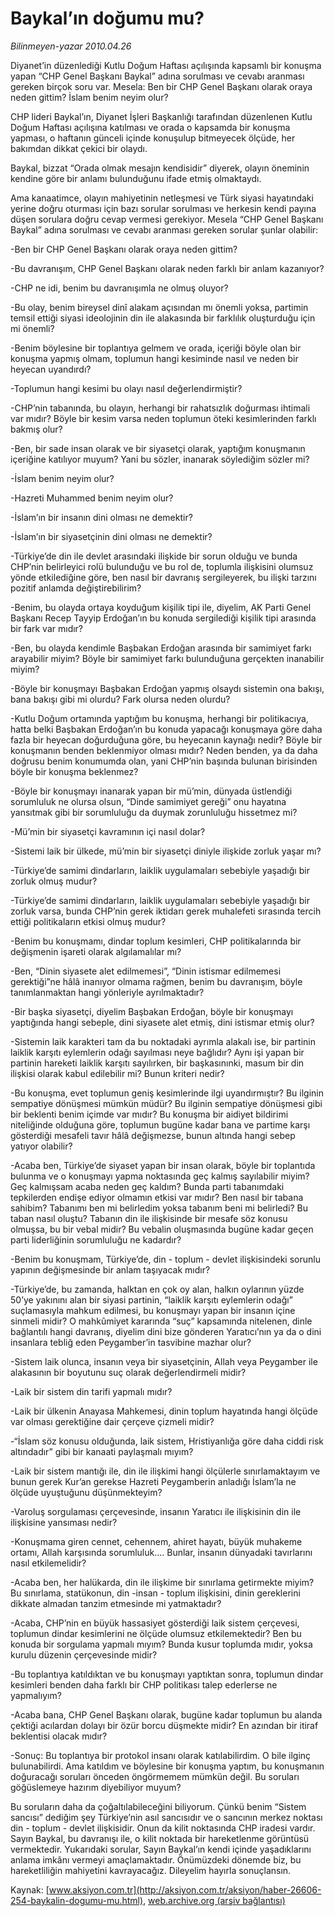 # Baykal’ın doğumu mu?

*Bilinmeyen-yazar 2010.04.26*

<font class="agenda2NewsSpot">
 Diyanet’in düzenlediği Kutlu Doğum Haftası açılışında kapsamlı bir konuşma yapan “CHP Genel Başkanı Baykal” adına sorulması ve cevabı aranması gereken birçok soru var. Mesela: Ben bir CHP Genel Başkanı olarak oraya neden gittim? İslam benim neyim olur?
</font>
<font class="newsDetail">
 <p class="MsoNormal">
  CHP lideri Baykal’ın, Diyanet İşleri Başkanlığı tarafından düzenlenen Kutlu Doğum Haftası açılışına katılması ve orada o kapsamda bir konuşma yapması, o haftanın günceli içinde konuşulup bitmeyecek ölçüde, her bakımdan dikkat çekici bir olaydı.
 </p>
 <p class="MsoNormal">
  Baykal, bizzat “Orada olmak mesajın kendisidir” diyerek, olayın öneminin kendine göre bir anlamı bulunduğunu ifade etmiş olmaktaydı.
 </p>
 <p class="MsoNormal">
  Ama kanaatimce, olayın mahiyetinin netleşmesi ve Türk siyasi hayatındaki yerine doğru oturması için bazı sorular sorulması ve herkesin kendi payına düşen sorulara doğru cevap vermesi gerekiyor. Mesela “CHP Genel Başkanı Baykal” adına sorulması ve cevabı aranması gereken sorular şunlar olabilir:
 </p>
 <p class="MsoNormal">
  -Ben bir CHP Genel Başkanı olarak oraya neden gittim?
 </p>
 <p class="MsoNormal">
  -Bu davranışım, CHP Genel Başkanı olarak neden farklı bir anlam kazanıyor?
 </p>
 <p class="MsoNormal">
  -CHP ne idi, benim bu davranışımla ne olmuş oluyor?
 </p>
 <p class="MsoNormal">
  -Bu olay, benim bireysel dinî alakam açısından mı önemli yoksa, partimin temsil ettiği siyasi ideolojinin din ile alakasında bir farklılık oluşturduğu için mi önemli?
 </p>
 <p class="MsoNormal">
  -Benim böylesine bir toplantıya gelmem ve orada, içeriği böyle olan bir konuşma yapmış olmam, toplumun hangi kesiminde nasıl ve neden bir heyecan uyandırdı?
 </p>
 <p class="MsoNormal">
  -Toplumun hangi kesimi bu olayı nasıl değerlendirmiştir?
 </p>
 <p class="MsoNormal">
  -CHP’nin tabanında, bu olayın, herhangi bir rahatsızlık doğurması ihtimali var mıdır? Böyle bir kesim varsa neden toplumun öteki kesimlerinden farklı bakmış olur?
 </p>
 <p class="MsoNormal">
  -Ben, bir sade insan olarak ve bir siyasetçi olarak, yaptığım konuşmanın içeriğine katılıyor muyum? Yani bu sözler, inanarak söylediğim sözler mi?
 </p>
 <p class="MsoNormal">
  -İslam benim neyim olur?
 </p>
 <p class="MsoNormal">
  -Hazreti Muhammed benim neyim olur?
 </p>
 <p class="MsoNormal">
  -İslam’ın bir insanın dini olması ne demektir?
 </p>
 <p class="MsoNormal">
  -İslam’ın bir siyasetçinin dini olması ne demektir?
 </p>
 <p class="MsoNormal">
  -Türkiye’de din ile devlet arasındaki ilişkide bir sorun olduğu ve bunda CHP’nin belirleyici rolü bulunduğu ve bu rol de, toplumla ilişkisini olumsuz yönde etkilediğine göre, ben nasıl bir davranış sergileyerek, bu ilişki tarzını pozitif anlamda değiştirebilirim?
 </p>
 <p class="MsoNormal">
  -Benim, bu olayda ortaya koyduğum kişilik tipi ile, diyelim, AK Parti Genel Başkanı Recep Tayyip Erdoğan’ın bu konuda sergilediği kişilik tipi arasında bir fark var mıdır?
 </p>
 <p class="MsoNormal">
  -Ben, bu olayda kendimle Başbakan Erdoğan arasında bir samimiyet farkı arayabilir miyim? Böyle bir samimiyet farkı bulunduğuna gerçekten inanabilir miyim?
 </p>
 <p class="MsoNormal">
  -Böyle bir konuşmayı Başbakan Erdoğan yapmış olsaydı sistemin ona bakışı, bana bakışı gibi mi olurdu? Fark olursa neden olurdu?
 </p>
 <p class="MsoNormal">
  -Kutlu Doğum ortamında yaptığım bu konuşma, herhangi bir politikacıya, hatta belki Başbakan Erdoğan’ın bu konuda yapacağı konuşmaya göre daha fazla bir heyecan doğurduğuna göre, bu heyecanın kaynağı nedir? Böyle bir konuşmanın benden beklenmiyor olması mıdır? Neden benden, ya da daha doğrusu benim konumumda olan, yani CHP’nin başında bulunan birisinden böyle bir konuşma beklenmez?
  <span>
  </span>
 </p>
 <p class="MsoNormal">
  -Böyle bir konuşmayı inanarak yapan bir mü’min, dünyada üstlendiği sorumluluk ne olursa olsun, “Dinde samimiyet gereği” onu hayatına yansıtmak gibi bir sorumluluğu da duymak zorunluluğu hissetmez mi?
 </p>
 <p class="MsoNormal">
  -Mü’min bir siyasetçi kavramının içi nasıl dolar?
 </p>
 <p class="MsoNormal">
  -Sistemi laik bir ülkede, mü’min bir siyasetçi diniyle ilişkide zorluk yaşar mı?
 </p>
 <p class="MsoNormal">
  -Türkiye’de samimi dindarların, laiklik uygulamaları sebebiyle yaşadığı bir zorluk olmuş mudur?
 </p>
 <p class="MsoNormal">
  -Türkiye’de samimi dindarların, laiklik uygulamaları sebebiyle yaşadığı bir zorluk varsa, bunda CHP’nin gerek iktidarı gerek muhalefeti sırasında tercih ettiği politikaların etkisi olmuş mudur?
 </p>
 <p class="MsoNormal">
  -Benim bu konuşmamı, dindar toplum kesimleri, CHP politikalarında bir değişmenin işareti olarak algılamalılar mı?
 </p>
 <p class="MsoNormal">
  -Ben, “Dinin siyasete alet edilmemesi”, “Dinin istismar edilmemesi gerektiği”ne hâlâ inanıyor olmama rağmen, benim bu davranışım, böyle tanımlanmaktan hangi yönleriyle ayrılmaktadır?
 </p>
 <p class="MsoNormal">
  -Bir başka siyasetçi, diyelim Başbakan Erdoğan, böyle bir konuşmayı yaptığında hangi sebeple, dini siyasete alet etmiş, dini istismar etmiş olur?
 </p>
 <p class="MsoNormal">
  -Sistemin laik karakteri tam da bu noktadaki ayrımla alakalı ise, bir partinin laiklik karşıtı eylemlerin odağı sayılması neye bağlıdır? Aynı işi yapan bir partinin hareketi laiklik karşıtı sayılırken, bir başkasınınki, masum bir din ilişkisi olarak kabul edilebilir mi? Bunun kriteri nedir?
 </p>
 <p class="MsoNormal">
  -Bu konuşma, evet toplumun geniş kesimlerinde ilgi uyandırmıştır? Bu ilginin sempatiye dönüşmesi mümkün müdür? Bu ilginin sempatiye dönüşmesi gibi bir beklenti benim içimde var mıdır? Bu konuşma bir aidiyet bildirimi niteliğinde olduğuna göre, toplumun bugüne kadar bana ve partime karşı gösterdiği mesafeli tavır hâlâ değişmezse, bunun altında hangi sebep yatıyor olabilir?
 </p>
 <p class="MsoNormal">
  -Acaba ben, Türkiye’de siyaset yapan bir insan olarak, böyle bir toplantıda bulunma ve o konuşmayı yapma noktasında geç kalmış sayılabilir miyim? Geç kalmışsam acaba neden geç kaldım? Bunda parti tabanımdaki tepkilerden endişe ediyor olmamın etkisi var mıdır? Ben nasıl bir tabana sahibim? Tabanımı ben mi belirledim yoksa tabanım beni mi belirledi? Bu taban nasıl oluştu? Tabanın din ile ilişkisinde bir mesafe söz konusu olmuşsa, bu bir vebal midir? Bu vebalin oluşmasında bugüne kadar geçen parti liderliğinin sorumluluğu ne kadardır?
 </p>
 <p class="MsoNormal">
  -Benim bu konuşmam, Türkiye’de, din - toplum - devlet ilişkisindeki sorunlu yapının değişmesinde bir anlam taşıyacak mıdır?
 </p>
 <p class="MsoNormal">
  -Türkiye’de, bu zamanda, halktan en çok oy alan, halkın oylarının yüzde 50’ye yakınını alan bir siyasi partinin, “laiklik karşıtı eylemlerin odağı” suçlamasıyla mahkum edilmesi, bu konuşmayı yapan bir insanın içine sinmeli midir? O mahkûmiyet kararında “suç” kapsamında nitelenen, dinle bağlantılı hangi davranış, diyelim dini bize gönderen Yaratıcı’nın ya da o dini insanlara tebliğ eden Peygamber’in tasvibine mazhar olur?
 </p>
 <p class="MsoNormal">
  <span>
  </span>
  -Sistem laik olunca, insanın veya bir siyasetçinin, Allah veya Peygamber ile alakasının bir boyutunu suç olarak değerlendirmeli midir?
 </p>
 <p class="MsoNormal">
  -Laik bir sistem din tarifi yapmalı mıdır?
 </p>
 <p class="MsoNormal">
  -Laik bir ülkenin Anayasa Mahkemesi, dinin toplum hayatında hangi ölçüde var olması gerektiğine dair çerçeve çizmeli midir?
 </p>
 <p class="MsoNormal">
  -“İslam söz konusu olduğunda, laik sistem, Hristiyanlığa göre daha ciddi risk altındadır” gibi bir kanaati paylaşmalı mıyım?
 </p>
 <p class="MsoNormal">
  -Laik bir sistem mantığı ile, din ile ilişkimi hangi ölçülerle sınırlamaktayım ve bunun gerek Kur’an gerekse Hazreti Peygamberin anladığı İslam’la ne ölçüde uyuştuğunu düşünmekteyim?
 </p>
 <p class="MsoNormal">
  -Varoluş sorgulaması çerçevesinde, insanın Yaratıcı ile ilişkisinin din ile ilişkisine yansıması nedir?
  <span>
  </span>
 </p>
 <p class="MsoNormal">
  -Konuşmama giren cennet, cehennem, ahiret hayatı, büyük muhakeme ortamı, Allah karşısında sorumluluk.... Bunlar, insanın dünyadaki tavırlarını nasıl etkilemelidir?
 </p>
 <p class="MsoNormal">
  -Acaba ben, her halükarda, din ile ilişkime bir sınırlama getirmekte miyim? Bu sınırlama, statükonun, din -insan - toplum ilişkisini, dinin gereklerini dikkate almadan tanzim etmesinde mi yatmaktadır?
 </p>
 <p class="MsoNormal">
  -Acaba, CHP’nin en büyük hassasiyet gösterdiği laik sistem çerçevesi, toplumun dindar kesimlerini ne ölçüde olumsuz etkilemektedir? Ben bu konuda bir sorgulama yapmalı mıyım? Bunda kusur toplumda mıdır, yoksa kurulu düzenin çerçevesinde midir?
 </p>
 <p class="MsoNormal">
  -Bu toplantıya katıldıktan ve bu konuşmayı yaptıktan sonra, toplumun dindar kesimleri benden daha farklı bir CHP politikası talep ederlerse ne yapmalıyım?
 </p>
 <p class="MsoNormal">
  -Acaba bana, CHP Genel Başkanı olarak, bugüne kadar toplumun bu alanda çektiği acılardan dolayı bir özür borcu düşmekte midir? En azından bir itiraf beklentisi olacak mıdır?
 </p>
 <p class="MsoNormal">
  -Sonuç: Bu toplantıya bir protokol insanı olarak katılabilirdim. O bile ilginç bulunabilirdi. Ama katıldım ve böylesine bir konuşma yaptım, bu konuşmanın doğuracağı soruları önceden öngörmemem mümkün değil. Bu soruları göğüslemeye hazırım diyebiliyor muyum?
 </p>
 <p class="MsoNormal">
  Bu soruların daha da çoğaltılabileceğini biliyorum. Çünkü benim “Sistem sancısı” dediğim şey Türkiye’nin asıl sancısıdır ve o sancının merkez noktası din - toplum - devlet ilişkisidir. Onun da kilit noktasında CHP iradesi vardır. Sayın Baykal, bu davranışı ile, o kilit noktada bir hareketlenme görüntüsü vermektedir. Yukarıdaki sorular, Sayın Baykal’ın kendi içinde yaşadıklarını anlama imkânı vermeyi amaçlamaktadır. Önümüzdeki dönemde biz, bu hareketliliğin mahiyetini kavrayacağız. Dileyelim hayırla sonuçlansın.
 </p>
</font>

Kaynak: [www.aksiyon.com.tr](http://aksiyon.com.tr/aksiyon/haber-26606-254-baykalin-dogumu-mu.html), [web.archive.org (arşiv bağlantısı)](http://web.archive.org/web/20101120063608/http://aksiyon.com.tr/aksiyon/haber-26606-254-baykalin-dogumu-mu.html)

